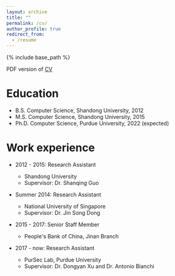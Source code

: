 ```yaml
---
layout: archive
title: ""
permalink: /cv/
author_profile: true
redirect_from:
  - /resume
---
```


{% include base_path %}

PDF version of [CV](https://github.com/allenjlw/allenjlw.github.io/raw/master/cv.pdf)

Education
======
* B.S. Computer Science, Shandong University, 2012
* M.S. Computer Science, Shandong University, 2015
* Ph.D. Computer Science, Purdue University, 2022 (expected)

Work experience
======
* 2012 - 2015: Research Assistant
  * Shandong University
  * Supervisor: Dr. Shanqing Guo

* Summer 2014: Research Assistant
  * National University of Singapore
  * Supervisor: Dr. Jin Song Dong

* 2015 - 2017: Senior Staff Member
  * People's Bank of China, Jinan Branch

* 2017 - now: Research Assistant
  * PurSec Lab, Purdue University
  * Supervisor: Dr. Dongyan Xu and Dr. Antonio Bianchi

<!--Skills-->
<!--======-->
<!--* Skill 1-->
<!--* Skill 2-->
<!--  * Sub-skill 2.1-->
<!--  * Sub-skill 2.2-->
<!--  * Sub-skill 2.3-->
<!--* Skill 3-->
<!---->
<!--Publications-->
<!--======-->
<!--  <ul>{% for post in site.publications %}-->
<!--    {% include archive-single-cv.html %}-->
<!--  {% endfor %}</ul>-->
<!--  -->
<!--Talks-->
<!--======-->
<!--  <ul>{% for post in site.talks %}-->
<!--    {% include archive-single-talk-cv.html %}-->
<!--  {% endfor %}</ul>-->
<!--  -->
<!--Teaching-->
<!--======-->
<!--  <ul>{% for post in site.teaching %}-->
<!--    {% include archive-single-cv.html %}-->
<!--  {% endfor %}</ul>-->
<!--  -->
<!--Service and leadership-->
<!--======-->
<!--* Currently signed in to 43 different slack teams-->
